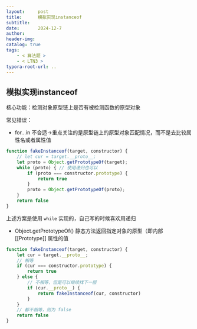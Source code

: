 ```yaml
---
layout:     post
title:      模拟实现instanceof
subtitle:  
date:       2024-12-7
author:     
header-img: 
catalog: true
tags:
    - < 算法题 >
    - < LTN3 >
typora-root-url: ..
---
```


## 模拟实现instanceof

核心功能：检测对象原型链上是否有被检测函数的原型对象

常见错误：

- for…in 不合适->重点关注的是原型链上的原型对象匹配情况，而不是去比较属性名或者属性值

```js
function fakeInstanceof(target, constructor) {
    // let cur = target.__proto__;
    let proto = Object.getPrototypeOf(target);
    while (proto) { // 使用递归也可以
        if (proto === constructor.prototype) {
            return true
        }
        proto = Object.getPrototypeOf(proto);
    }
    return false
}
```

上述方案是使用 `while` 实现的，自己写的时候喜欢用递归

-  Object.getPrototypeOf() 静态方法返回指定对象的原型（即内部 [[Prototype]] 属性的值

```js
function fakeInstanceof(target, constructor) {
    let cur = target.__proto__;
    // 相等
    if (cur === constructor.prototype) {
        return true
    } else {
        // 不相等，但是可以继续找下一层
        if (cur.__proto__) {
            return fakeInstanceof(cur, constructor)
        }
    }
    // 都不相等，则为 false
    return false
}
```






